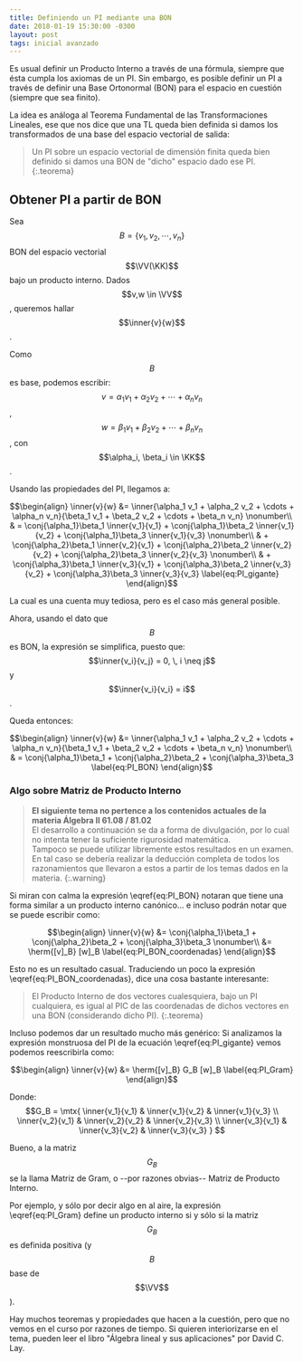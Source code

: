 ```yaml
---
title: Definiendo un PI mediante una BON
date: 2018-01-19 15:30:00 -0300
layout: post
tags: inicial avanzado
---
```


Es usual definir un Producto Interno a través de una fórmula, siempre que ésta cumpla los axiomas de un PI. Sin embargo, es posible definir un PI a través de definir una Base Ortonormal (BON) para el espacio en cuestión (siempre que sea finito).

La idea es análoga al Teorema Fundamental de las Transformaciones Lineales, ese que nos dice que una TL queda bien definida si damos los transformados de una base del espacio vectorial de salida:

> Un PI sobre un espacio vectorial de dimensión finita queda bien definido si damos una BON de "dicho" espacio dado ese PI.
{:.teorema}

## Obtener PI a partir de BON
Sea $$B=\{v_1, v_2, \cdots, v_n\}$$ BON del espacio vectorial $$\VV(\KK)$$ bajo un producto interno. Dados $$v,w \in \VV$$, queremos hallar $$\inner{v}{w}$$.

Como $$B$$ es base, podemos escribir: $$v = \alpha_1 v_1 + \alpha_2 v_2 + \cdots + \alpha_n v_n$$, $$w = \beta_1 v_1 + \beta_2 v_2 + \cdots + \beta_n v_n$$, con $$\alpha_i, \beta_i \in \KK$$.

Usando las propiedades del PI, llegamos a:

$$\begin{align}
\inner{v}{w} &= \inner{\alpha_1 v_1 + \alpha_2 v_2 + \cdots + \alpha_n v_n}{\beta_1 v_1 + \beta_2 v_2 + \cdots + \beta_n v_n} \nonumber\\
& = \conj{\alpha_1}\beta_1 \inner{v_1}{v_1} + \conj{\alpha_1}\beta_2 \inner{v_1}{v_2} + \conj{\alpha_1}\beta_3 \inner{v_1}{v_3} \nonumber\\
& + \conj{\alpha_2}\beta_1 \inner{v_2}{v_1} + \conj{\alpha_2}\beta_2 \inner{v_2}{v_2} + \conj{\alpha_2}\beta_3 \inner{v_2}{v_3} \nonumber\\
& + \conj{\alpha_3}\beta_1 \inner{v_3}{v_1} + \conj{\alpha_3}\beta_2 \inner{v_3}{v_2} + \conj{\alpha_3}\beta_3 \inner{v_3}{v_3}
\label{eq:PI_gigante}
\end{align}$$

La cual es una cuenta muy tediosa, pero es el caso más general posible. 

Ahora, usando el dato que $$B$$ es BON, la expresión se simplifica, puesto que: $$\inner{v_i}{v_j} = 0, \, i \neq j$$ y $$\inner{v_i}{v_i} = i$$.

Queda entonces:

$$\begin{align}
\inner{v}{w} &= \inner{\alpha_1 v_1 + \alpha_2 v_2 + \cdots + \alpha_n v_n}{\beta_1 v_1 + \beta_2 v_2 + \cdots + \beta_n v_n} \nonumber\\
& = \conj{\alpha_1}\beta_1 + \conj{\alpha_2}\beta_2 + \conj{\alpha_3}\beta_3 \label{eq:PI_BON}
\end{align}$$

### Algo sobre Matriz de Producto Interno
> **El siguiente tema no pertence a los contenidos actuales de la materia Álgebra II 61.08 / 81.02**<br/>
> El desarrollo a continuación se da a forma de divulgación, por lo cual no intenta tener la suficiente rigurosidad matemática.<br/>
> Tampoco se puede utilizar libremente estos resultados en un examen. En tal caso se debería realizar la deducción completa de todos los razonamientos que llevaron a estos a partir de los temas dados en la materia.
{:.warning}

Si miran con calma la expresión \eqref{eq:PI_BON} notaran que tiene una forma similar a un producto interno canónico... e incluso podrán notar que se puede escribir como:

$$\begin{align}
\inner{v}{w} &= \conj{\alpha_1}\beta_1 + \conj{\alpha_2}\beta_2 + \conj{\alpha_3}\beta_3 \nonumber\\
&= \herm{[v]_B} [w]_B \label{eq:PI_BON_coordenadas}
\end{align}$$

Esto no es un resultado casual. Traduciendo un poco la expresión \eqref{eq:PI_BON_coordenadas}, dice una cosa bastante interesante:

> El Producto Interno de dos vectores cualesquiera, bajo un PI cualquiera, es igual al PIC de las coordenadas de dichos vectores en una BON (considerando dicho PI).
{:.teorema}

Incluso podemos dar un resultado mucho más genérico: Si analizamos la expresión monstruosa del PI de la ecuación \eqref{eq:PI_gigante} vemos podemos reescribirla como:

$$\begin{align}
\inner{v}{w} &=  \herm{[v]_B} G_B [w]_B \label{eq:PI_Gram}
\end{align}$$

Donde:
$$G_B = \mtx{
\inner{v_1}{v_1} & \inner{v_1}{v_2} &  \inner{v_1}{v_3} \\
\inner{v_2}{v_1} &  \inner{v_2}{v_2} &  \inner{v_2}{v_3} \\
\inner{v_3}{v_1} &  \inner{v_3}{v_2} &  \inner{v_3}{v_3} }
$$

Bueno, a la matriz $$G_B$$ se la llama Matriz de Gram, o --por razones obvias-- Matriz de Producto Interno.

Por ejemplo, y sólo por decir algo en al aire, la expresión \eqref{eq:PI_Gram} define un producto interno si y sólo si la matriz $$G_B$$ es definida positiva (y $$B$$ base de $$\VV$$).

Hay muchos teoremas y propiedades que hacen a la cuestión, pero que no vemos en el curso por razones de tiempo. Si quieren interiorizarse en el tema, pueden leer el libro "Álgebra lineal y sus aplicaciones" por David C. Lay.

